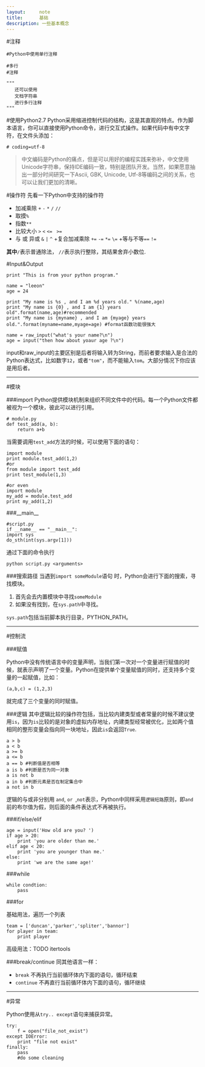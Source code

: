 ```yaml
---
layout:     note
title:      基础
description: 一些基本概念
---
```


#注释
    
    #Python中使用单行注释
    
    #多行
    #注释
    
    """
       还可以使用
       文档字符串
       进行多行注释
    """

#使用Python2.7
Python采用缩进控制代码的结构，这是其直观的特点。作为脚本语言，你可以直接使用Python命令，进行交互式操作。如果代码中有中文字符，在文件头添加：
    
    # coding=utf-8

> 中文编码是Python的痛点，但是可以用好的编程实践来弥补，中文使用Unicode字符串，保持IDE编码一致，特别是团队开发。当然，如果愿意抽出一部分时间研究一下Ascii, GBK, Unicode, Utf-8等编码之间的关系，也可以让我们更加的清晰。


#操作符
先看一下Python中支持的操作符

+ 加减乘除 `+`  `-`  `*`  `/` `//` 
+ 取摸`%` 
+ 指数`**`
+ 比较大小 `>`  `<`  `<= ` `>=`
+ 与 或 异或  `&`  `|` `^`
+复合加减乘除 `+=`  `-=`  `*=` `\=` 
+等与不等`==`  `!=`

**其中**`/`表示普通除法， `//`表示执行整除，其结果舍弃小数位.


#Input&Output

    print "This is from your python program."

    name = "leeon"
    age = 24

    print "My name is %s , and I am %d years old." %(name,age)
    print "My name is {0} , and I am {1} years old".format(name,age)#recommended
    print "My name is {myname} , and I am {myage} years old.".format(myname=name,myage=age) #format函数功能很强大

    name = raw_input("what's your name?\n")
    age = input("then how about yoaur age ?\n")

input和raw_input的主要区别是后者将输入转为String，而前者要求输入是合法的Python表达式，比如数字`12`，或者`"tom"`，而不能输入`tom`。大部分情况下你应该是用后者。


-------

#模块

###import
Python提供模块机制来组织不同文件中的代码。每一个Python文件都被视为一个模块，彼此可以进行引用。

    # module.py 
    def test_add(a, b):
        return a+b

当需要调用`test_add`方法的时候，可以使用下面的语句：
    
    import module
    print module.test_add(1,2)
    #or
    from module import test_add
    print test_module(1,3)
    
    #or even 
    import module
    my_add = module.test_add
    print my_add(1,2)

###\_\_main__
    
    #script.py
    if __name__ == "__main__":
    import sys
    do_sth(int(sys.argv[1]))

通过下面的命令执行
    
    python script.py <arguments>
    
###搜索路径
当遇到`import someModule`语句 时，Python会进行下面的搜索，寻找模块。

1. 首先会去内置模块中寻找`someModule`
2. 如果没有找到，在`sys.path`中寻找。

`sys.path`包括当前脚本执行目录，PYTHON_PATH。


--------


#控制流

###赋值

Python中没有传统语言中的变量声明，当我们第一次对一个变量进行赋值的时候，就表示声明了一个变量。Python在提供单个变量赋值的同时，还支持多个变量的一起赋值，比如：

    (a,b,c) = (1,2,3)
    
就完成了三个变量的同时赋值。



###逻辑
其中逻辑比较的操作符包括，当比较内建类型或者常量的时候不建议使用`is`，因为`is`比较的是对象的虚拟内存地址，内建类型经常被优化，比如两个值相同的整形变量会指向同一块地址，因此`is`会返回`True`.

    a > b
    a < b
    a >= b
    a <= b
    a == b #判断值是否相等
    a is b #判断是否为同一对象
    a is not b
    a in b #判断元素是否在制定集合中
    a not in b 

逻辑的与或非分别用 `and`, `or `,`not`表示，Python中同样采用`逻辑短路`原则，即`and`前的布尔值为假，则后面的条件表达式不再被执行。

###if/else/elif

    age = input('How old are you? ')
    if age > 20:
        print 'you are older than me.'
    elif age < 20:
        print 'you are younger than me.'
    else:
        print 'we are the same age!'

###while

    while condtion:
        pass

###for

基础用法，遍历一个列表
    
    team = ['duncan','parker','spliter','bannor']
    for player in team:
        print player

高级用法：TODO itertools

###break/continue
同其他语言一样：

+ `break` 不再执行当前循环体内下面的语句，循环结束
+ `continue` 不再直行当前循环体内下面的语句，循环继续


-----------

#异常

Python使用从`try.. except`语句来捕获异常。
    
    try:
        f = open("file_not_exist")
    except IOError:
        print "file not exist"
    finally:
        pass
        #do some cleaning
